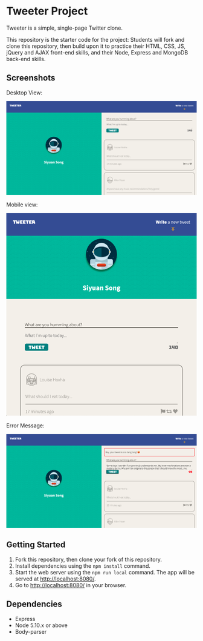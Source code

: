 # Tweeter Project

Tweeter is a simple, single-page Twitter clone.

This repository is the starter code for the project: Students will fork and clone this repository, then build upon it to practice their HTML, CSS, JS, jQuery and AJAX front-end skills, and their Node, Express and MongoDB back-end skills.

## Screenshots

Desktop View:

!["Screenshot of desktop version of Tweeter"](https://github.com/Syransong/tweeter/blob/master/docs/tweeter-desktop.png?raw=true)

Mobile view:

!["Screenshot of mobile version of Tweeter"](https://github.com/Syransong/tweeter/blob/master/docs/tweeter-mobile.png?raw=true)

Error Message:

!["Screenshot of page with error message when tweet is took long"](https://github.com/Syransong/tweeter/blob/master/docs/tweeter-charExceeded.png?raw=true)

## Getting Started

1. Fork this repository, then clone your fork of this repository.
2. Install dependencies using the `npm install` command.
3. Start the web server using the `npm run local` command. The app will be served at <http://localhost:8080/>.
4. Go to <http://localhost:8080/> in your browser.

## Dependencies

- Express
- Node 5.10.x or above
- Body-parser
